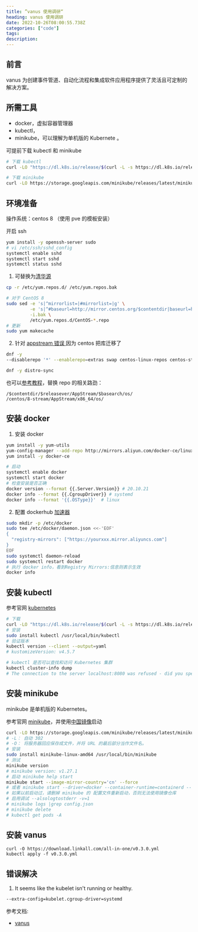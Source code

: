 ```yaml
---
title: ”vanus 使用调研“
heading: vanus 使用调研
date: 2022-10-26T08:00:55.738Z
categories: ["code"]
tags: 
description: 
---
```


## 前言
vanus 为创建事件管道、自动化流程和集成软件应用程序提供了灵活且可定制的解决方案。

##  所需工具
- docker，虚拟容器管理器
- kubectl，
- minikube，可以理解为单机版的 Kubernete 。

可提前下载 kubectl 和 minikube
```bash
# 下载 kubectl
curl -LO "https://dl.k8s.io/release/$(curl -L -s https://dl.k8s.io/release/stable.txt)/bin/linux/amd64/kubectl"

# 下载 minikube
curl -LO https://storage.googleapis.com/minikube/releases/latest/minikube-linux-amd64
```

## 环境准备
操作系统：centos 8 （使用 pve 的模板安装）

开启 ssh
```bash
yum install -y openssh-server sudo
# vi /etc/ssh/sshd_config 
systemctl enable sshd
systemctl start sshd
systemctl status sshd


```

1. 可替换为[清华源](https://mirrors.tuna.tsinghua.edu.cn/help/centos/)
```bash
cp -r /etc/yum.repos.d/ /etc/yum.repos.bak

# 对于 CentOS 8
sudo sed -e 's|^mirrorlist=|#mirrorlist=|g' \
         -e 's|^#baseurl=http://mirror.centos.org/$contentdir|baseurl=https://mirrors.tuna.tsinghua.edu.cn/centos|g' \
         -i.bak \
         /etc/yum.repos.d/CentOS-*.repo
# 更新
sudo yum makecache
```

2. 针对 [appstream 错误 ](https://cloud.tencent.com/developer/article/1988392)
因为 centos 把库迁移了
```bash
dnf -y 
--disablerepo '*' --enablerepo=extras swap centos-linux-repos centos-stream-repos

dnf -y distro-sync
```

也可以[参考教程]( https://blog.csdn.net/jiangxo/article/details/123246144)，替换 repo 的相关路劲：
```
/$contentdir/$releasever/AppStream/$basearch/os/
/centos/8-stream/AppStream/x86_64/os/
```


## 安装 docker
1. 安装 docker
```bash
yum install -y yum-utils
yum-config-manager --add-repo http://mirrors.aliyun.com/docker-ce/linux/centos/docker-ce.repo
yum install -y docker-ce

# 启动
systemctl enable docker
systemctl start docker
# 检查安装是否正确
docker version --format {{.Server.Version}} # 20.10.21
docker info --format {{.CgroupDriver}} # systemd
docker info --format '{{.OSType}}'  # linux
```
2. 配置 dockerhub [加速器](https://developer.aliyun.com/article/29941)
```bash
sudo mkdir -p /etc/docker
sudo tee /etc/docker/daemon.json <<-'EOF'
{
  "registry-mirrors": ["https://yourxxx.mirror.aliyuncs.com"]
}
EOF
sudo systemctl daemon-reload
sudo systemctl restart docker
# 执行 docker info，看到Registry Mirrors:信息则表示生效
docker info
```


## 安装 kubectl

参考官网 [kubernetes](https://kubernetes.io/docs/tasks/tools/install-kubectl-linux/) 

```bash
# 下载
curl -LO "https://dl.k8s.io/release/$(curl -L -s https://dl.k8s.io/release/stable.txt)/bin/linux/amd64/kubectl"
# 安装
sudo install kubectl /usr/local/bin/kubectl
# 验证版本
kubectl version --client --output=yaml
# kustomizeVersion: v4.5.7

# kubectl 是否可以查找和访问 Kubernetes 集群
kubectl cluster-info dump
# The connection to the server localhost:8080 was refused - did you specify the right host or port?
```


## 安装 minikube
minikube 是单机版的 Kubernetes。

参考官网 [minikube](https://minikube.sigs.k8s.io/docs/start/)，并使用[中国镜像](https://developer.aliyun.com/article/221687)启动
```bash
curl -LO https://storage.googleapis.com/minikube/releases/latest/minikube-linux-amd64
# -L： 自动 302
# -O： 将服务器回应保存成文件，并将 URL 的最后部分当作文件名。
# 安装
sudo install minikube-linux-amd64 /usr/local/bin/minikube
# 测试
minikube version
# minikube version: v1.27.1
# 启动 minikube help start
minikube start --image-mirror-country='cn' --force
# 或者 minikube start --driver=docker --container-runtime=containerd --image-mirror-country=cn --force
# 如果以前启动过，请删掉 minikube 的 配置文件重新启动，否则无法使用镜像仓库 
# 启用调试 --alsologtostderr -v=1
# minikube logs |grep config.json
# minikube delete 
# kubectl get pods -A
```


## 安装 vanus

```
curl -O https://download.linkall.com/all-in-one/v0.3.0.yml
kubectl apply -f v0.3.0.yml
```

## 错误解决

1. It seems like the kubelet isn't running or healthy.
```bash
--extra-config=kubelet.cgroup-driver=systemd 
```



参考文档: 
- [vanus](https://docs.linkall.com/introduction/what-is-vanus)